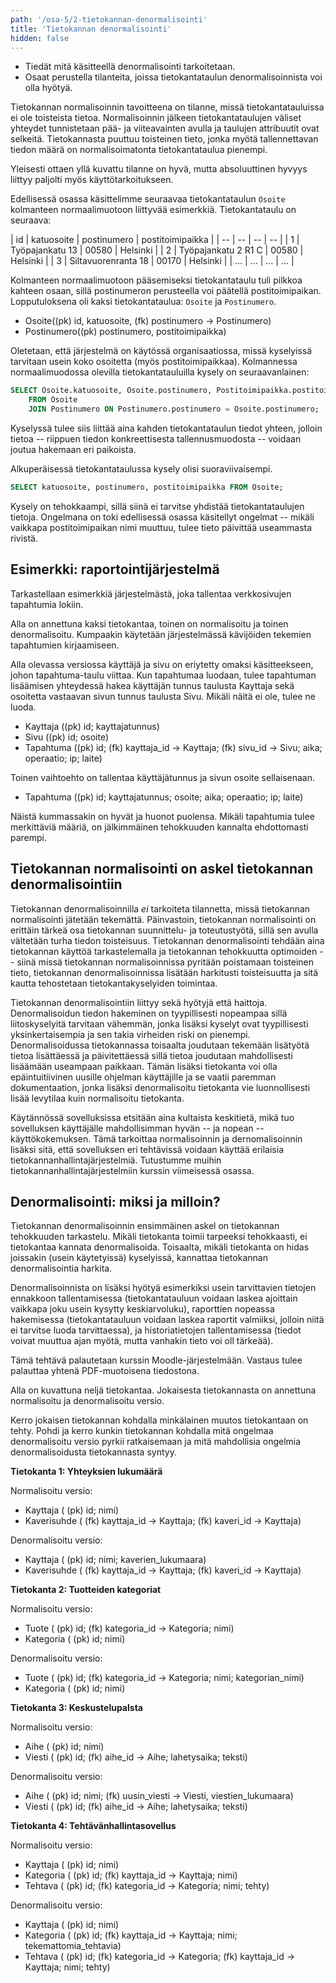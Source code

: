 ```yaml
---
path: '/osa-5/2-tietokannan-denormalisointi'
title: 'Tietokannan denormalisointi'
hidden: false
---
```



<text-box variant='learningObjectives' name='Oppimistavoitteet'>

- Tiedät mitä käsitteellä denormalisointi tarkoitetaan.
- Osaat perustella tilanteita, joissa tietokantataulun denormalisoinnista voi olla hyötyä.

</text-box>


Tietokannan normalisoinnin tavoitteena on tilanne, missä tietokantatauluissa ei ole toisteista tietoa. Normalisoinnin jälkeen tietokantataulujen väliset yhteydet tunnistetaan pää- ja viiteavainten avulla ja taulujen attribuutit ovat selkeitä. Tietokannasta puuttuu toisteinen tieto, jonka myötä tallennettavan tiedon määrä on normalisoimatonta tietokantataulua pienempi.

Yleisesti ottaen yllä kuvattu tilanne on hyvä, mutta absoluuttinen hyvyys liittyy paljolti myös käyttötarkoitukseen.

Edellisessä osassa käsittelimme seuraavaa tietokantataulun `Osoite` kolmanteen normaalimuotoon liittyvää esimerkkiä. Tietokantataulu on seuraava:

| id  | katuosoite           | postinumero  | postitoimipaikka  |
| --  | --                   | --           | --                |
| 1   | Työpajankatu 13      | 00580        | Helsinki          |
| 2   | Työpajankatu 2 R1 C  | 00580        | Helsinki          |
| 3   | Siltavuorenranta 18  | 00170        | Helsinki          |
| ... | ...                  | ...          | ...               |

Kolmanteen normaalimuotoon pääsemiseksi tietokantataulu tuli pilkkoa kahteen osaan, sillä postinumeron perusteella voi päätellä postitoimipaikan. Lopputuloksena oli kaksi tietokantataulua: `Osoite` ja `Postinumero`.

- Osoite((pk) id, katuosoite, (fk) postinumero -&gt; Postinumero)
- Postinumero((pk) postinumero, postitoimipaikka)

Oletetaan, että järjestelmä on käytössä organisaatiossa, missä kyselyissä tarvitaan usein koko osoitetta (myös postitoimipaikkaa). Kolmannessa normaalimuodossa olevilla tietokantatauluilla kysely on seuraavanlainen:

```sql
SELECT Osoite.katuosoite, Osoite.postinumero, Postitoimipaikka.postitoimipaikka
    FROM Osoite
    JOIN Postinumero ON Postinumero.postinumero = Osoite.postinumero;
```

Kyselyssä tulee siis liittää aina kahden tietokantataulun tiedot yhteen, jolloin tietoa -- riippuen tiedon konkreettisesta tallennusmuodosta -- voidaan joutua hakemaan eri paikoista.

Alkuperäisessä tietokantataulussa kysely olisi suoraviivaisempi.

```sql
SELECT katuosoite, postinumero, postitoimipaikka FROM Osoite;
```

Kysely on tehokkaampi, sillä siinä ei tarvitse yhdistää tietokantataulujen tietoja. Ongelmana on toki edellisessä osassa käsitellyt ongelmat -- mikäli vaikkapa postitoimipaikan nimi muuttuu, tulee tieto päivittää useammasta rivistä.


## Esimerkki: raportointijärjestelmä

Tarkastellaan esimerkkiä järjestelmästä, joka tallentaa verkkosivujen tapahtumia lokiin.

Alla on annettuna kaksi tietokantaa, toinen on normalisoitu ja toinen denormalisoitu. Kumpaakin käytetään järjestelmässä kävijöiden tekemien tapahtumien kirjaamiseen.

Alla olevassa versiossa käyttäjä ja sivu on eriytetty omaksi käsitteekseen, johon tapahtuma-taulu viittaa. Kun tapahtumaa luodaan, tulee tapahtuman lisäämisen yhteydessä hakea käyttäjän tunnus taulusta Kayttaja sekä osoitetta vastaavan sivun tunnus taulusta Sivu. Mikäli näitä ei ole, tulee ne luoda.

- Kayttaja ((pk) id; kayttajatunnus)
- Sivu ((pk) id; osoite)
- Tapahtuma ((pk) id; (fk) kayttaja\_id -&gt; Kayttaja; (fk) sivu\_id -&gt; Sivu; aika; operaatio; ip; laite)

Toinen vaihtoehto on tallentaa käyttäjätunnus ja sivun osoite sellaisenaan.

- Tapahtuma ((pk) id; kayttajatunnus; osoite; aika; operaatio; ip; laite)

Näistä kummassakin on hyvät ja huonot puolensa. Mikäli tapahtumia tulee merkittäviä määriä, on jälkimmäinen tehokkuuden kannalta ehdottomasti parempi.


## Tietokannan normalisointi on askel tietokannan denormalisointiin


Tietokannan denormalisoinnilla _ei_ tarkoiteta tilannetta, missä tietokannan normalisointi jätetään tekemättä. Päinvastoin, tietokannan normalisointi on erittäin tärkeä osa tietokannan suunnittelu- ja toteutustyötä, sillä sen avulla vältetään turha tiedon toisteisuus. Tietokannan denormalisointi tehdään aina tietokannan käyttöä tarkastelemalla ja tietokannan tehokkuutta optimoiden -- siinä missä tietokannan normalisoinnissa pyritään poistamaan toisteinen tieto, tietokannan denormalisoinnissa lisätään harkitusti toisteisuutta ja sitä kautta tehostetaan tietokantakyselyiden toimintaa.

Tietokannan denormalisointiin liittyy sekä hyötyjä että haittoja. Denormalisoidun tiedon hakeminen on tyypillisesti nopeampaa sillä liitoskyselyitä tarvitaan vähemmän, jonka lisäksi kyselyt ovat tyypillisesti yksinkertaisempia ja sen takia virheiden riski on pienempi. Denormalisoidussa tietokannassa toisaalta joudutaan tekemään lisätyötä tietoa lisättäessä ja päivitettäessä sillä tietoa joudutaan mahdollisesti lisäämään useampaan paikkaan. Tämän lisäksi tietokanta voi olla epäintuitiivinen uusille ohjelman käyttäjille ja se vaatii paremman dokumentaation, jonka lisäksi denormalisoitu tietokanta vie luonnollisesti lisää levytilaa kuin normalisoitu tietokanta.

Käytännössä sovelluksissa etsitään aina kultaista keskitietä, mikä tuo sovelluksen käyttäjälle mahdollisimman hyvän -- ja nopean -- käyttökokemuksen. Tämä tarkoittaa normalisoinnin ja dernomalisoinnin lisäksi sitä, että sovelluksen eri tehtävissä voidaan käyttää erilaisia tietokannanhallintajärjestelmiä. Tutustumme muihin tietokannanhallintajärjestelmiin kurssin viimeisessä osassa.


## Denormalisointi: miksi ja milloin?

Tietokannan denormalisoinnin ensimmäinen askel on tietokannan tehokkuuden tarkastelu. Mikäli tietokanta toimii tarpeeksi tehokkaasti, ei tietokantaa kannata denormalisoida. Toisaalta, mikäli tietokanta on hidas joissakin (usein käytetyissä) kyselyissä, kannattaa tietokannan denormalisointia harkita.

Denormalisoinnista on lisäksi hyötyä esimerkiksi usein tarvittavien tietojen ennakkoon tallentamisessa (tietokantatauluun voidaan laskea ajoittain vaikkapa joku usein kysytty keskiarvoluku), raporttien nopeassa hakemisessa (tietokantatauluun voidaan laskea raportit valmiiksi, jolloin niitä ei tarvitse luoda tarvittaessa), ja historiatietojen tallentamisessa (tiedot voivat muuttua ajan myötä, mutta vanhakin tieto voi oll tärkeää).

<quiz id="9eb559da-3001-598b-95fd-f9e22b010900"></quiz>


<moodle-exercise name="Tiedon denormalisointi">

Tämä tehtävä palautetaan kurssin Moodle-järjestelmään. Vastaus tulee palauttaa yhtenä PDF-muotoisena tiedostona.

Alla on kuvattuna neljä tietokantaa. Jokaisesta tietokannasta on annettuna normalisoitu ja denormalisoitu versio.

Kerro jokaisen tietokannan kohdalla minkälainen muutos tietokantaan on tehty. Pohdi ja kerro kunkin tietokannan kohdalla mitä ongelmaa denormalisoitu versio pyrkii ratkaisemaan ja mitä mahdollisia ongelmia denormalisoidusta tietokannasta syntyy.


**Tietokanta 1: Yhteyksien lukumäärä**

Normalisoitu versio:

- Kayttaja ( (pk) id; nimi)
- Kaverisuhde ( (fk) kayttaja\_id -> Kayttaja; (fk) kaveri\_id -> Kayttaja)

Denormalisoitu versio:

- Kayttaja ( (pk) id; nimi; kaverien\_lukumaara)
- Kaverisuhde ( (fk) kayttaja\_id -> Kayttaja; (fk) kaveri\_id -> Kayttaja)


**Tietokanta 2: Tuotteiden kategoriat**

Normalisoitu versio:

- Tuote ( (pk) id; (fk) kategoria\_id -> Kategoria; nimi)
- Kategoria ( (pk) id; nimi)

Denormalisoitu versio:

- Tuote ( (pk) id; (fk) kategoria\_id -> Kategoria; nimi; kategorian\_nimi)
- Kategoria ( (pk) id; nimi)


**Tietokanta 3: Keskustelupalsta**

Normalisoitu versio:

- Aihe ( (pk) id; nimi)
- Viesti ( (pk) id; (fk) aihe\_id -> Aihe; lahetysaika; teksti)

Denormalisoitu versio:

- Aihe ( (pk) id; nimi; (fk) uusin\_viesti -> Viesti, viestien\_lukumaara)
- Viesti ( (pk) id; (fk) aihe\_id -> Aihe; lahetysaika; teksti)


**Tietokanta 4: Tehtävänhallintasovellus**

Normalisoitu versio:

 - Kayttaja ( (pk) id; nimi)
 - Kategoria ( (pk) id; (fk) kayttaja\_id -> Kayttaja; nimi)
 - Tehtava ( (pk) id; (fk) kategoria\_id -> Kategoria; nimi; tehty)

 Denormalisoitu versio:

 - Kayttaja ( (pk) id; nimi)
 - Kategoria ( (pk) id; (fk) kayttaja\_id -> Kayttaja; nimi; tekemattomia_tehtavia)
 - Tehtava ( (pk) id; (fk) kategoria\_id -> Kategoria; (fk) kayttaja\_id -> Kayttaja; nimi; tehty)


</moodle-exercise>

